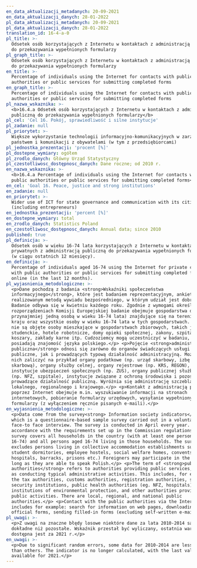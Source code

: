 ```yaml
---
en_data_aktualizacji_metadanych: 20-09-2021
en_data_aktualizacji_danych: 28-01-2022
pl_data_aktualizacji_metadanych: 20-09-2021
pl_data_aktualizacji_danych: 28-01-2022
translation_id: 16-4-a-0
pl_title: >-
  Odsetek osób korzystających z Internetu w kontaktach z administracją publiczną
  do przekazywania wypełnionych formularzy
pl_graph_title: >-
  Odsetek osób korzystających z Internetu w kontaktach z administracją publiczną
  do przekazywania wypełnionych formularzy
en_title: >-
  Percentage of individuals using the Internet for contacts with public
  authorities or public services for submitting completed forms
en_graph_title: >-
  Percentage of individuals using the Internet for contacts with public
  authorities or public services for submitting completed forms
pl_nazwa_wskaznika: >-
  <b>16.4.a Odsetek osób korzystających z Internetu w kontaktach z administracją
  publiczną do przekazywania wypełnionych formularzy</b>
pl_cel: 'Cel 16. Pokój, sprawiedliwość i silne instytucje'
pl_zadanie: null
pl_priorytet: >-
  Większe wykorzystanie technologii informacyjno-komunikacyjnych w zarządzaniu
  państwem i komunikacji z obywatelami (w tym z przedsiębiorcami)
pl_jednostka_prezentacji: 'procent [%]'
pl_dostepne_wymiary: ogółem
pl_zrodlo_danych: Główny Urząd Statystyczny
pl_czestotliwosc_dostępnosc_danych: Dane roczne; od 2010 r.
en_nazwa_wskaznika: >-
  <b>16.4.a Percentage of individuals using the Internet for contacts with
  public authorities or public services for submitting completed forms</b>
en_cel: 'Goal 16. Peace, justice and strong institutions'
en_zadanie: null
en_priorytet: >-
  Wider use of ICT for state governance and communication with its citizens
  (including entrepreneurs)
en_jednostka_prezentacji: 'percent [%]'
en_dostepne_wymiary: total
en_zrodlo_danych: Statistics Poland
en_czestotliwosc_dostępnosc_danych: Annual data; since 2010
published: true
pl_definicja: >-
  Odsetek osób w wieku 16-74 lata korzystających z Internetu w kontaktach
  prywatnych z administracją publiczną do przekazywania wypełnionych formularzy
  (w ciągu ostatnich 12 miesięcy).
en_definicja: >-
  Percentage of individuals aged 16-74 using the Internet for private contacts
  with public authorities or public services for submitting completed forms
  online (in the last 12 months).
pl_wyjasnienia_metodologiczne: >-
  <p>Dane pochodzą z badania <strong>Wskaźniki społeczeństwa
  informacyjnego</strong>, które jest badaniem reprezentacyjnym, ankietowym,
  realizowanym metodą wywiadu bezpośredniego, w którym udział jest dobrowolny.
  Badanie odbywa się w kwietniu każdego roku. Zgodnie z wymogami określonymi w
  rozporządzeniach Komisji Europejskiej badanie obejmuje gospodarstwa domowe (z
  przynajmniej jedną osobą w wieku 16-74 lata) znajdujące się na terenie całego
  kraju oraz wszystkie osoby w wieku 16-74 lata w tych gospodarstwach. Badaniem
  nie są objęte osoby mieszkające w gospodarstwach zbiorowych, takich jak: domy
  studenckie, hotele robotnicze, domy opieki społecznej, zakony, szpitale,
  koszary, zakłady karne itp. Cudzoziemcy mogą uczestniczyć w badaniu, o ile
  posiadają znajomość języka polskiego.</p> <p>Pojęcie <strong>administracja
  publiczna</strong> odnosi się zarówno do organów świadczących usługi
  publiczne, jak i prowadzących typową działalność administracyjną. Możemy do
  nich zaliczyć na przykład organy podatkowe (np. urząd skarbowy, izbę
  skarbową), organy służby celnej, organy rejestrowe (np. KRS, REGON),
  instytucje ubezpieczeń społecznych (np. ZUS), organy publicznej służby zdrowia
  (np. NFZ, szpitale), instytucje związane z ochroną środowiska i pozostałe
  prowadzące działalność publiczną. Wyróżnia się administrację szczebla
  lokalnego, regionalnego i krajowego.</p> <p>Kontakt z administracją publiczną
  poprzez Internet obejmuje m.in. wyszukiwanie informacji na stronach
  internetowych, pobieranie formularzy urzędowych, wysyłanie wypełnionych
  formularzy (z wyłączeniem ręcznie pisanych e-maili).</p>
en_wyjasnienia_metodologiczne: >-
  <p>Data come from the survey<strong> Information society indicators</strong>,
  which is a questionnaire-based sample survey carried out in a voluntary
  face-to face interview. The survey is conducted in April every year. In
  accordance with the requirements set up in the Commission regulations, the
  survey covers all households in the country (with at least one person aged
  16-74) and all persons aged 16-74 living in those households. The survey
  excludes persons living in collective accommodation establishments such as
  student dormitories, employee hostels, social welfare homes, convents,
  hospitals, barracks, prisons etc.) Foreigners may participate in the survey as
  long as they are able to speak Polish.</p> <p>The term of <strong>public
  authorities</strong> refers to authorities providing public services, as well
  as conducting typical administrative activities. This includes, for example,
  the tax authorities, customs authorities, registration authorities, social
  security institutions, public health authorities (eg. NFZ, hospitals),
  institutions of environmental protection, and other authorities providing
  public activities. There are local, regional, and national public
  authorities.</p> <p>Contact with the public authorities via the Internet
  includes for example: search for information on web pages, downloading
  official forms, sending filled-in forms (excluding self-written e-mails).</p>
pl_uwagi: >-
  <p>Z uwagi na znaczne błędy losowe niektóre dane za lata 2010-2014 są mniej
  dokładne niż pozostałe. Wskaźnik przestał być wyliczany, ostatnia wartość
  dostępna jest za 2021 r.</p>
en_uwagi: >-
  <p>Due to significant random errors, some data for 2010-2014 are less accurate
  than others. The indicator is no longer calculated, with the last value
  available for 2021.</p>
---
```

